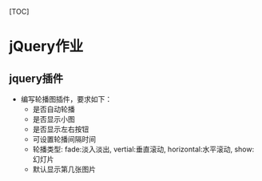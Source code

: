 [TOC]

# jQuery作业

## jquery插件
* 编写轮播图插件，要求如下：
    - 是否自动轮播
    - 是否显示小图
    - 是否显示左右按钮
    - 可设置轮播间隔时间
    - 轮播类型: fade:淡入淡出, vertial:垂直滚动, horizontal:水平滚动, show:幻灯片
    - 默认显示第几张图片